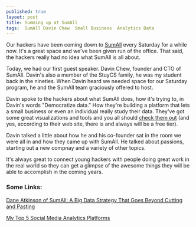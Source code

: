 ```yaml
---
published: true
layout: post
title: Summing up at SumAll
tags:  SumAll Davin Chew  Small Business  Analytics Data
---
```


Our hackers have been coming down to [SumAll](http://sumall.com) every
Saturday for a while now. It's a great space and we've been given run
of the office. That said, the hackers really had no idea what SumAll
is all about.

Today, we had our first guest speaker. Davin Chew, founder and CTO of
SumAll. Davin's also a member of the StuyCS family, he was my student back in the nineties. When Davin heard
we needed space for our Saturday program, he and the SumAll team
graciously offered to host.

Davin spoke to the hackers about what SumAll does, how it's trying to, in Davin's words "Democratize data." How they're building a platform that lets a small business or even an individual really study their data. They've got some great visualizations and tools and you all should [check them out](http://sumall.com) (and yes, according to their web site, there is and always will be a free tier).

Davin talked a little about how he and his co-founder sat in the room
we were all in and how they came up with SumAll. He talked about
passions, starting out a new compnay and a variety of other topics.

It's always great to connect young hackers with people doing great
work in the real world so they can get a glimpse of the awesome things
they will be able to accomplish in the coming years.

### Some Links:

[Dane Atkinson of SumAll: A Big Data Strategy That Goes Beyond Cutting and Pasting](http://smallbiztrends.com/2014/01/dane-atkinson-big-data-strategy.html)

[My Top 5 Social Media Analytics Platforms](http://www.meangeme.com/1/post/2014/01/my-top-5-social-media-analytics-platforms.html)

